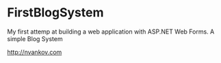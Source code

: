 FirstBlogSystem
===============

My first attemp at building a web application with ASP.NET Web Forms. A simple Blog System

http://nvankov.com
